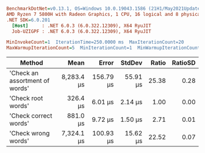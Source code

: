 ``` ini

BenchmarkDotNet=v0.13.1, OS=Windows 10.0.19043.1586 (21H1/May2021Update)
AMD Ryzen 7 5800H with Radeon Graphics, 1 CPU, 16 logical and 8 physical cores
.NET SDK=6.0.201
  [Host]     : .NET 6.0.3 (6.0.322.12309), X64 RyuJIT
  Job-UZIGPF : .NET 6.0.3 (6.0.322.12309), X64 RyuJIT

MinInvokeCount=1  IterationTime=250.0000 ms  MaxIterationCount=20  
MaxWarmupIterationCount=5  MinIterationCount=1  MinWarmupIterationCount=1  

```
|                         Method |       Mean |     Error |   StdDev | Ratio | RatioSD |
|------------------------------- |-----------:|----------:|---------:|------:|--------:|
| &#39;Check an assortment of words&#39; | 8,283.4 μs | 156.79 μs | 55.91 μs | 25.38 |    0.28 |
|             &#39;Check root words&#39; |   326.4 μs |   6.01 μs |  2.14 μs |  1.00 |    0.00 |
|          &#39;Check correct words&#39; |   881.0 μs |   9.72 μs |  1.50 μs |  2.71 |    0.01 |
|            &#39;Check wrong words&#39; | 7,324.1 μs | 100.93 μs | 15.62 μs | 22.52 |    0.07 |
